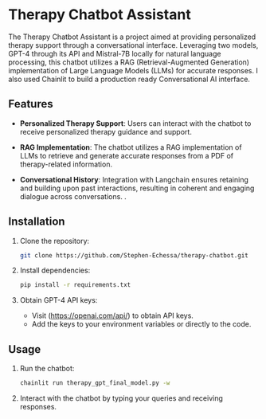 # Therapy Chatbot Assistant

The Therapy Chatbot Assistant is a project aimed at providing personalized therapy support through a conversational interface. Leveraging two models, GPT-4 through its API and Mistral-7B locally for natural language processing, this chatbot utilizes a RAG (Retrieval-Augmented Generation) implementation of Large Language Models (LLMs) for accurate responses.
I also used Chainlit to build a production ready Conversational AI interface.

## Features

- **Personalized Therapy Support**: Users can interact with the chatbot to receive personalized therapy guidance and support.
  
- **RAG Implementation**: The chatbot utilizes a RAG implementation of LLMs to retrieve and generate accurate responses from a PDF of therapy-related information.

- **Conversational History**: Integration with Langchain ensures retaining and building upon past interactions, resulting in coherent and engaging dialogue across conversations.
.

## Installation

1. Clone the repository:
    ```bash
    git clone https://github.com/Stephen-Echessa/therapy-chatbot.git
    ```

2. Install dependencies:
    ```bash
    pip install -r requirements.txt
    ```

3. Obtain GPT-4 API keys:
    - Visit (https://openai.com/api/) to obtain API keys.
    - Add the keys to your environment variables or directly to the code.

## Usage

1. Run the chatbot:
    ```bash
    chainlit run therapy_gpt_final_model.py -w
    ```

2. Interact with the chatbot by typing your queries and receiving responses.
